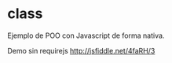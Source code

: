 class
=====

Ejemplo de POO con Javascript de forma nativa.

Demo sin requirejs
http://jsfiddle.net/4faRH/3